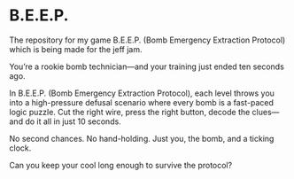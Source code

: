 # B.E.E.P.
The repository for my game B.E.E.P. (Bomb Emergency Extraction Protocol) which is being made for the jeff jam.

You’re a rookie bomb technician—and your training just ended ten seconds ago.

In B.E.E.P. (Bomb Emergency Extraction Protocol), each level throws you into a high-pressure defusal scenario where every bomb is a fast-paced logic puzzle. Cut the right wire, press the right button, decode the clues—and do it all in just 10 seconds.

No second chances. No hand-holding. Just you, the bomb, and a ticking clock.

Can you keep your cool long enough to survive the protocol? 